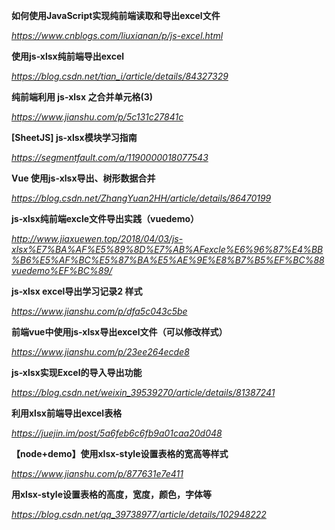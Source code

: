 **如何使用JavaScript实现纯前端读取和导出excel文件**

*https://www.cnblogs.com/liuxianan/p/js-excel.html*



**使用js-xlsx纯前端导出excel**

*https://blog.csdn.net/tian_i/article/details/84327329*



**纯前端利用 js-xlsx 之合并单元格(3)**

*https://www.jianshu.com/p/5c131c27841c*



**[SheetJS] js-xlsx模块学习指南**

*https://segmentfault.com/a/1190000018077543*



**Vue 使用js-xlsx导出、树形数据合并**

*https://blog.csdn.net/ZhangYuan2HH/article/details/86470199*



**js-xlsx纯前端excle文件导出实践（vuedemo）**

*http://www.jiaxuewen.top/2018/04/03/js-xlsx%E7%BA%AF%E5%89%8D%E7%AB%AFexcle%E6%96%87%E4%BB%B6%E5%AF%BC%E5%87%BA%E5%AE%9E%E8%B7%B5%EF%BC%88vuedemo%EF%BC%89/*



**js-xlsx excel导出学习记录2 样式**

*https://www.jianshu.com/p/dfa5c043c5be*



**前端vue中使用js-xlsx导出excel文件（可以修改样式）**

*https://www.jianshu.com/p/23ee264ecde8*



**js-xlsx实现Excel的导入导出功能**

*https://blog.csdn.net/weixin_39539270/article/details/81387241*



**利用xlsx前端导出excel表格**

*https://juejin.im/post/5a6feb6c6fb9a01caa20d048*



**【node+demo】使用xlsx-style设置表格的宽高等样式**

*https://www.jianshu.com/p/877631e7e411*



**用xlsx-style设置表格的高度，宽度，颜色，字体等**

*https://blog.csdn.net/qq_39738977/article/details/102948222*